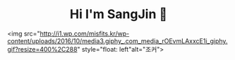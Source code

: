 ### <h1 align="center">Hi I'm SangJin 👋</h1>

<!--
**lsj0202/lsj0202** is a ✨ _special_ ✨ repository because its `README.md` (this file) appears on your GitHub profile.

Here are some ideas to get you started:

- 🔭 I’m currently working on ...
- 🌱 I’m currently learning ...
- 👯 I’m looking to collaborate on ...
- 🤔 I’m looking for help with ...
- 💬 Ask me about ...
- 📫 How to reach me: ...
- 😄 Pronouns: ...
- ⚡ Fun fact: ...
-->

<img src="http://i1.wp.com/misfits.kr/wp-content/uploads/2016/10/media3.giphy_.com_media_rOEvmLAxxcE1i_giphy.gif?resize=400%2C288" style="float: left"alt="조커">
